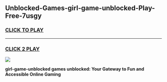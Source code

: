 
## Unblocked-Games-girl-game-unblocked-Play-Free-7usgy
<h3>
<a href="https://premium76.site?title=girl-game-unblocked&ref=12A">CLICK TO PLAY</a></h3>
<hr>

<h3>
<a href="https://premium76.site?title=girl-game-unblocked&ref=12A">CLICK 2 PLAY</a>
  
</h3>

<a href="https://premium76.site?title=girl-game-unblocked&ref=12A"><img src="https://clearcache.store/games.png"></a>


**girl-game-unblocked games unblocked: Your Gateway to Fun and Accessible Online Gaming**
